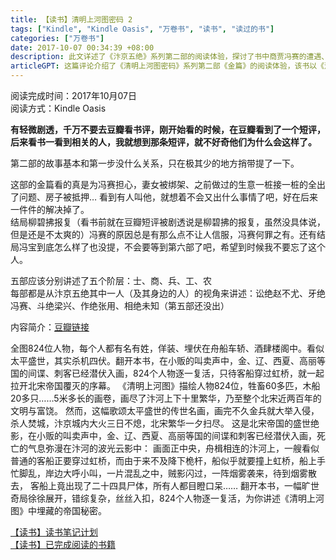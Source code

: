 ```yaml
---
title: 【读书】清明上河图密码 2
tags: ["Kindle", "Kindle Oasis", "万卷书", "读书", "读过的书"]
categories: ["万卷书"]
date: 2017-10-07 00:34:39 +08:00
description: 此文详述了《汴京五绝》系列第二部的阅读体验，探讨了书中商贾冯赛的遭遇、剧透对沉浸感的影响，以及对该系列与《清明上河图》关联的思考。
articleGPT: 这篇评论介绍了《清明上河图密码》系列第二部《金篇》的阅读体验，该书以《清明上河图》为背景，揭示了北宋盛世下潜藏的危机，读者在享受其紧张剧情的同时，也对部分人物动机和未解之谜有所保留。
---
```


阅读完成时间：2017年10月07日  
阅读方式：Kindle Oasis  
  
**有轻微剧透，千万不要去豆瓣看书评，刚开始看的时候，在豆瓣看到了一个短评，后来看书一看到相关的人，我就想到那条短评，就不好奇他们为什么会这样了。**

第二部的故事基本和第一步没什么关系，只在极其少的地方捎带提了一下。

这部的金篇看的真是为冯赛担心，妻女被绑架、之前做过的生意一桩接一桩的全出了问题、房子被抵押…
看到有人叫他，就想着不会又出什么事情了吧，好在后来一件件的解决掉了。  
结局柳碧拂报复（看书前就在豆瓣短评被剧透说是柳碧拂的报复，虽然没具体说，但是还是不太爽的）冯赛的原因总是有那么点不让人信服，冯赛何罪之有。还有结局冯宝到底怎么样了也没提，不会要等到第六部了吧，希望到时候我不要忘了这个人。

五部应该分别讲述了五个阶层：士、商、兵、工、农  
每部都是从汴京五绝其中一人（及其身边的人）的视角来讲述：讼绝赵不尤、牙绝冯赛、斗绝梁兴、作绝张用、相绝未知（第五部还没出）

内容简介：[豆瓣链接](https://book.douban.com/subject/26576515/)

全图824位人物，每个人都有名有姓，佯装、埋伏在舟船车轿、酒肆楼阁中。看似太平盛世，其实杀机四伏。翻开本书，在小贩的叫卖声中，金、辽、西夏、高丽等国的间谍、刺客已经潜伏入画，824个人物逐一复活，只待客船穿过虹桥，就一起拉开北宋帝国覆灭的序幕。
《清明上河图》描绘人物824位，牲畜60多匹，木船20多只……5米多长的画卷，画尽了汴河上下十里繁华，乃至整个北宋近两百年的文明与富饶。
然而，这幅歌颂太平盛世的传世名画，画完不久金兵就大举入侵，杀人焚城，汴京城内大火三日不熄，北宋繁华一夕扫尽。
这是北宋帝国的盛世绝影，在小贩的叫卖声中，金、辽、西夏、高丽等国的间谍和刺客已经潜伏入画，死亡的气息弥漫在汴河的波光云影中：
画面正中央，舟楫相连的汴河上，一艘看似普通的客船正要穿过虹桥，而由于来不及降下桅杆，船似乎就要撞上虹桥，船上手忙脚乱，岸边大呼小叫，一片混乱之中，贼影闪过，一阵烟雾袭来，待到烟雾散去，
客船上竟出现了二十四具尸体，所有人都目瞪口呆……
翻开本书，一幅旷世奇局徐徐展开，错综复杂，丝丝入扣，824个人物逐一复活，为你讲述《清明上河图》中埋藏的帝国秘密。

[【读书】读书笔记计划](/posts/2016/1114/reading-plan)  
[【读书】已完成阅读的书籍](/posts/2017/0315/reading-done)

